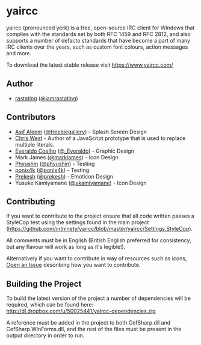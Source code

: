# yaircc

yaircc (pronounced yerk) is a free, open-source IRC client for Windows that complies with the standards set by both RFC 1459 and RFC 2812, and also supports a number of defacto standards that have become a part of many IRC clients over the years, such as custom font colours, action messages and more.

To download the latest stable release visit https://www.yaircc.com/

## Author
- [rastating](http://www.rastating.com/) ([@iamrastating](https://twitter.com/iamrastating))

## Contributors
- [Asif Aleem](http://www.freebiesgallery.com/) ([@freebiegallery](https://twitter.com/freebiegallery)) - Splash Screen Design
- [Chris West](http://cwestblog.com/) - Author of a JavaScript prototype that is used to replace multiple literals.
- [Everaldo Coelho](http://www.everaldo.com/) ([@_Everaldo](https://twitter.com/_Everaldo)) - Graphic Design
- Mark James ([@markjames](https://twitter.com/markjames)) - Icon Design
- [Phyushin](https://github.com/phyushin) ([@phyushin](https://twitter.com/phyushin)) - Testing
- [ponix4k](https://github.com/ponix4k) ([@ponix4k](https://twitter.com/ponix4k)) - Testing
- [Prekesh](http://www.prekesh.com/) ([@prekesh](https://twitter.com/prekesh)) - Emoticon Design
- Yusuke Kamiyamane ([@ykamiyamane](http://twitter.com/ykamiyamane)) - Icon Design

## Contributing
If you want to contribute to the project ensure that all code written passes a StyleCop test using the settings found in the main project (https://github.com/intninety/yaircc/blob/master/yaircc/Settings.StyleCop). 

All comments must be in English (British English preferred for consistency, but any flavour will work as long as it's legible!).

Alternatively if you want to contribute in way of resources such as icons, [Open an Issue](https://github.com/rastating/yaircc/issues/new) describing how you want to contribute.

## Building the Project
To build the latest version of the project a number of dependencies will be required, which can be found here: http://dl.dropbox.com/u/50025441/yaircc-dependencies.zip

A reference must be added in the project to both CefSharp.dll and CefSharp.WinForms.dll, and the rest of the files must be present in the output directory in order to run.
